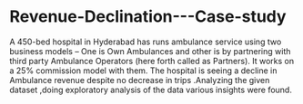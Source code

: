 # Revenue-Declination---Case-study
A 450-bed hospital in Hyderabad has runs ambulance service using two business models – One is  Own Ambulances and other is by partnering with third party Ambulance Operators (here forth called  as Partners). It works on a 25% commission model with them.  The hospital is seeing a decline in Ambulance revenue despite no decrease in trips .Analyzing the given dataset ,doing exploratory analysis of the data various insights were found. 

